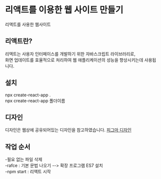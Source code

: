 # 리액트를 이용한 웹 사이트 만들기
리액트를 사용한 웹사이트

## 리액트란?
리액트는 사용자 인터페이스를 개발하기 위한 자바스크립트 라이브러리로,  
화면 업데이트를 효율적으로 처리하여 웹 애플리케이션의 성능을 향상시키는데 사용됩니다.


## 설치
 npx create-react-app .  
 npx create-react-app 폴더이름

## 디자인
디자인은 웹상에 공유되어있는 디자인을 참고하였습니다.
[피그마 디자인](https://www.figma.com/file/WYtMi3rd3zcRYengdT123h/Untitled?type=design&node-id=8%3A2&mode=design&t=wYVAqyWjY5EVUQJf-1)

## 작업 순서
-필요 없는 파일 삭제  
-rafce : 기본 문법 나오기 --> 확장 프로그램 ES7 설치  
-npm start : 리액트 시작
